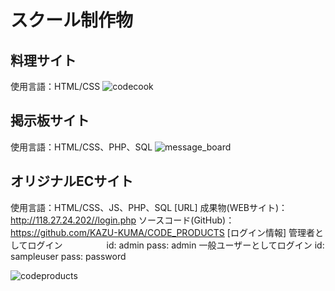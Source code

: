 # スクール制作物

## 料理サイト
使用言語：HTML/CSS
![codecook](https://user-images.githubusercontent.com/65232447/99896804-5c1e1c00-2cd7-11eb-8b7d-8c617726dfaf.png)

## 掲示板サイト
使用言語：HTML/CSS、PHP、SQL
![message_board](https://user-images.githubusercontent.com/65232447/99896818-7657fa00-2cd7-11eb-95e1-e41c6b993459.png)

## オリジナルECサイト
使用言語：HTML/CSS、JS、PHP、SQL
[URL]
成果物(WEBサイト)：http://118.27.24.202//login.php
ソースコード(GitHub)：https://github.com/KAZU-KUMA/CODE_PRODUCTS
[ログイン情報]
管理者としてログイン　　　　　id: admin  pass: admin
一般ユーザーとしてログイン id: sampleuser  pass: password

![codeproducts](https://user-images.githubusercontent.com/65232447/99896838-9f788a80-2cd7-11eb-8a35-cb02b26d3ac1.png)

